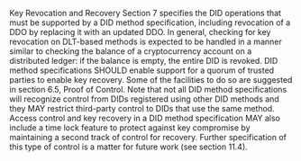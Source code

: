 Key Revocation and Recovery Section 7 specifies the DID operations that must
be supported by a DID method specification, including revocation of a DDO by
replacing it with an updated DDO. In general, checking for key revocation on
DLT-based methods is expected to be handled in a manner similar to checking
the balance of a cryptocurrency account on a distributed ledger: if the
balance is empty, the entire DID is revoked. DID method specifications SHOULD
enable support for a quorum of trusted parties to enable key recovery. Some of
the facilities to do so are suggested in section 6.5, Proof of Control. Note
that not all DID method specifications will recognize control from DIDs
registered using other DID methods and they MAY restrict third-party control
to DIDs that use the same method. Access control and key recovery in a DID
method specification MAY also include a time lock feature to protect against
key compromise by maintaining a second track of control for recovery. Further
specification of this type of control is a matter for future work (see section
11.4).


